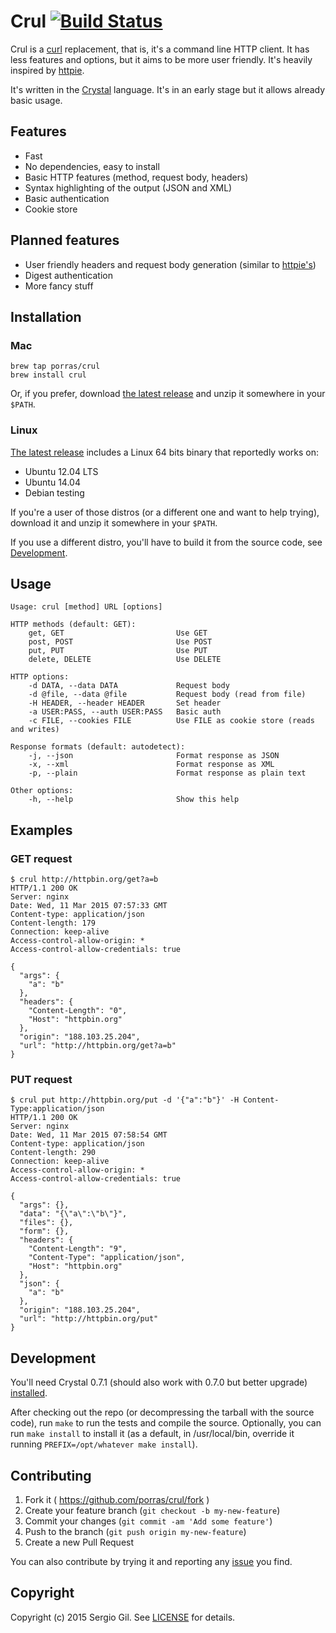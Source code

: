 # Crul [![Build Status](https://travis-ci.org/porras/crul.svg?branch=master)](https://travis-ci.org/porras/crul)

Crul is a [curl](http://curl.haxx.se/) replacement, that is, it's a command line
HTTP client. It has less features and options, but it aims to be more user
friendly. It's heavily inspired by
[httpie](https://github.com/jakubroztocil/httpie).

It's written in the [Crystal](http://crystal-lang.org/) language. It's in an
early stage but it allows already basic usage.

## Features

* Fast
* No dependencies, easy to install
* Basic HTTP features (method, request body, headers)
* Syntax highlighting of the output (JSON and XML)
* Basic authentication
* Cookie store

## Planned features

* User friendly headers and request body generation (similar to
[httpie's](https://github.com/jakubroztocil/httpie#request-items))
* Digest authentication
* More fancy stuff

## Installation

### Mac

    brew tap porras/crul
    brew install crul

Or, if you prefer, download [the latest release](https://github.com/porras/crul/releases)
and unzip it somewhere in your `$PATH`.

### Linux

[The latest release](https://github.com/porras/crul/releases) includes a Linux 64
bits binary that reportedly works on:

* Ubuntu 12.04 LTS
* Ubuntu 14.04
* Debian testing

If you're a user of those distros (or a different one and want to help trying),
download it and unzip it somewhere in your `$PATH`.

If you use a different distro, you'll have to build it from the source code,
see [Development](#development).

## Usage

    Usage: crul [method] URL [options]

    HTTP methods (default: GET):
        get, GET                         Use GET
        post, POST                       Use POST
        put, PUT                         Use PUT
        delete, DELETE                   Use DELETE

    HTTP options:
        -d DATA, --data DATA             Request body
        -d @file, --data @file           Request body (read from file)
        -H HEADER, --header HEADER       Set header
        -a USER:PASS, --auth USER:PASS   Basic auth
        -c FILE, --cookies FILE          Use FILE as cookie store (reads and writes)

    Response formats (default: autodetect):
        -j, --json                       Format response as JSON
        -x, --xml                        Format response as XML
        -p, --plain                      Format response as plain text

    Other options:
        -h, --help                       Show this help

## Examples

### GET request

    $ crul http://httpbin.org/get?a=b
    HTTP/1.1 200 OK
    Server: nginx
    Date: Wed, 11 Mar 2015 07:57:33 GMT
    Content-type: application/json
    Content-length: 179
    Connection: keep-alive
    Access-control-allow-origin: *
    Access-control-allow-credentials: true

    {
      "args": {
        "a": "b"
      },
      "headers": {
        "Content-Length": "0",
        "Host": "httpbin.org"
      },
      "origin": "188.103.25.204",
      "url": "http://httpbin.org/get?a=b"
    }

### PUT request

    $ crul put http://httpbin.org/put -d '{"a":"b"}' -H Content-Type:application/json
    HTTP/1.1 200 OK
    Server: nginx
    Date: Wed, 11 Mar 2015 07:58:54 GMT
    Content-type: application/json
    Content-length: 290
    Connection: keep-alive
    Access-control-allow-origin: *
    Access-control-allow-credentials: true

    {
      "args": {},
      "data": "{\"a\":\"b\"}",
      "files": {},
      "form": {},
      "headers": {
        "Content-Length": "9",
        "Content-Type": "application/json",
        "Host": "httpbin.org"
      },
      "json": {
        "a": "b"
      },
      "origin": "188.103.25.204",
      "url": "http://httpbin.org/put"
    }

## Development

You'll need Crystal 0.7.1 (should also work with 0.7.0 but better upgrade)
[installed](http://crystal-lang.org/docs/installation/README.html).

After checking out the repo (or decompressing the tarball with the source code), run `make`
to run the tests and compile the source. Optionally, you can run `make install` to install it
(as a default, in /usr/local/bin, override it running `PREFIX=/opt/whatever make install`).

## Contributing

1. Fork it ( https://github.com/porras/crul/fork )
2. Create your feature branch (`git checkout -b my-new-feature`)
3. Commit your changes (`git commit -am 'Add some feature'`)
4. Push to the branch (`git push origin my-new-feature`)
5. Create a new Pull Request

You can also contribute by trying it and reporting any
[issue](https://github.com/porras/crul/issues) you find.

## Copyright

Copyright (c) 2015 Sergio Gil. See
[LICENSE](https://github.com/porras/crul/blob/master/LICENSE.txt) for details.
